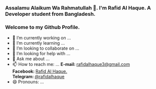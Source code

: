 ### Assalamu Alaikum Wa Rahmatullah 👋. I'm Rafid Al Haque. A Developer student from Bangladesh.

### Welcome to my Github Profile.

<!--
**rafidalhaque/rafidalhaque** is a ✨ _special_ ✨ repository because its `README.md` (this file) appears on your GitHub profile.

Here are some ideas to get you started:
-->
- 🔭 I’m currently working on ...
- 🌱 I’m currently learning ...
- 👯 I’m looking to collaborate on ...
- 🤔 I’m looking for help with ...
- 💬 Ask me about ...
- 📫 How to reach me: ... <strong>E-mail: </strong><a href="mailto:rafidalhaque3@gmail.com">rafidalhaque3@gmail.com</a><br/>
                          <strong>Facebook: </strong><a href="https://www.facebook.com/rafidalhaqueofficial" target="blank">Rafid Al Haque.</a><br/>
                          <strong>Telegram: </strong><a href="https://www.t.me/rafidalhaque" target="blank">@rafidalhaque</a><br/>
- 😄 Pronouns: ...
<!--
- ⚡ Fun fact: ...
-->

<!--        
Contact:<br/>
        <strong>Address: </strong> West Shanarpar, Demra, Dhaka.<br/>
        <strong>E-mail: </strong><a href="mailto:rafidalhaque3@gmail.com">rafidalhaque3@gmail.com</a><br/>
        <h4><u>Social Media:</u></h4>
        <strong>Facebook: </strong><a href="https://www.facebook.com/rafidalhaque" target="blank">Rafid Al Haque.</a><br/>
        <strong>Twitter: </strong><a href="https://www.twitter.com/rafidalhaque" target="blank">@rafidalhaque</a><br/>
        <strong>Instagram: </strong><a href="https://www.instagram.com/rafidalhaqueofficial" target="blank">@rafidalhaqueofficial</a><br/>
        <strong>Aladdin.social: </strong><a href="https://www.aladdin.social/rafidalhaque" target="blank">@rafidalhaque</a><br/>
        <strong>Github: </strong><a href="https://www.github.com/rafidalhaque" target="blank">@rafidalhaque</a><br/>
        <strong>Telegram: </strong><a href="https://www.t.me/rafidalhaque" target="blank">@rafidalhaque</a><br/>
        <strong>Skype: </strong><a href="skype:rafid2_2" target="blank">rafid2_2</a><br/>
        <strong>Website: </strong><a href="https://www.rafidalhaque.weebly.com/" target="blank">Rafid Al Haque.</a><br/> 
-->
